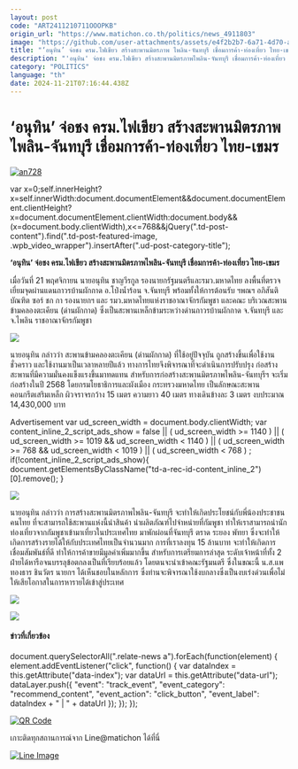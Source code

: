 ```yaml
---
layout: post
code: "ART2411210711OOOPKB"
origin_url: "https://www.matichon.co.th/politics/news_4911803"
image: "https://github.com/user-attachments/assets/e4f2b2b7-6a71-4d70-ad25-2cab92906dd7"
title: "‘อนุทิน’ จ่อชง ครม.ไฟเขียว สร้างสะพานมิตรภาพ ไพลิน-จันทบุรี เชื่อมการค้า-ท่องเที่ยว ไทย-เขมร"
description: "'อนุทิน' จ่อชง ครม.ไฟเขียว สร้างสะพานมิตรภาพไพลิน-จันทบุรี เชื่อมการค้า-ท่องเที่ยว ไทย-เขมร "
category: "POLITICS"
language: "th"
date: 2024-11-21T07:16:44.438Z
---
```


# ‘อนุทิน’ จ่อชง ครม.ไฟเขียว สร้างสะพานมิตรภาพ ไพลิน-จันทบุรี เชื่อมการค้า-ท่องเที่ยว ไทย-เขมร

[![](https://www.matichon.co.th/wp-content/uploads/2024/11/an728-1.jpg "an728")](https://www.matichon.co.th/wp-content/uploads/2024/11/an728-1.jpg)

var x=0;self.innerHeight?x=self.innerWidth:document.documentElement&&document.documentElement.clientHeight?x=document.documentElement.clientWidth:document.body&&(x=document.body.clientWidth),x<=768&&jQuery(".td-post-content").find(".td-post-featured-image, .wpb\_video\_wrapper").insertAfter(".ud-post-category-title");

**‘อนุทิน’ จ่อชง ครม.ไฟเขียว สร้างสะพานมิตรภาพไพลิน-จันทบุรี เชื่อมการค้า-ท่องเที่ยว ไทย-เขมร** 

เมื่อวันที่ 21 พฤศจิกายน นายอนุทิน ชาญวีรกูล รองนายกรัฐมนตรีและรมว.มหาดไทย ลงพื้นที่ตรวจเยี่ยมจุดผ่านแดนถาวรบ้านผักกาด อ.โป่งน้ำร้อน จ.จันทบุรี พร้อมทั้งให้การต้อนรับ ฯพณฯ อภิสันติบัณฑิต ซอร์ ชก กา รองนายกฯ และ รมว.มหาดไทยแห่งราชอาณาจักรกัมพูชา และคณะ บริเวณสะพานข้ามคลองตะเคียน (ด่านผักกาด) ซึ่งเป็นสะพานเหล็กข้ามระหว่างด่านถาวรบ้านผักกาด จ.จันทบุรี และ จ.ไพลิน ราชอาณาจักรกัมพูชา

![](https://www.matichon.co.th/wp-content/uploads/2024/11/จันท์1-1024x683.jpg)

นายอนุทิน กล่าวว่า สะพานข้ามคลองตะเคียน (ด่านผักกาด) ที่ใช้อยู่ปัจจุบัน ถูกสร้างขึ้นเพื่อใช้งานชั่วคราว และใช้งานมาเป็นเวลาหลายปีแล้ว ทางการไทยจึงพิจารณาที่จะดำเนินการปรับปรุง ก่อสร้างสะพานที่มีความมั่นคงแข็งแรงขึ้นมาทดแทน สำหรับการก่อสร้างสะพานมิตรภาพไพลิน-จันทบุรีฯ จะเริ่มก่อสร้างในปี 2568 โดยกรมโยธาธิการและผังเมือง กระทรวงมหาดไทย เป็นลักษณะสะพานคอนกรีตเสริมเหล็ก ผิวจราจรกว้าง 15 เมตร ความยาว 40 เมตร ทางเดินข้างละ 3 เมตร งบประมาณ 14,430,000 บาท

Advertisement var ud\_screen\_width = document.body.clientWidth; var content\_inline\_2\_script\_ads\_show = false || ( ud\_screen\_width >= 1140 ) || ( ud\_screen\_width >= 1019 && ud\_screen\_width < 1140 ) || ( ud\_screen\_width >= 768 && ud\_screen\_width < 1019 ) || ( ud\_screen\_width < 768 ) ; if(!content\_inline\_2\_script\_ads\_show){ document.getElementsByClassName("td-a-rec-id-content\_inline\_2")\[0\].remove(); }

![](https://www.matichon.co.th/wp-content/uploads/2024/11/จันท์3-1024x683.jpg)

นายอนุทิน กล่าวว่า การสร้างสะพานมิตรภาพไพลิน-จันทบุรี จะทำให้เกิดประโยชน์กับพี่น้องประชาชนคนไทย ที่จะสามารถใช้สะพานแห่งนี้นำสินค้า นำผลิตภัณฑ์ไปจำหน่ายที่กัมพูชา ทำให้เราสามารถนำนักท่องเที่ยวจากกัมพูชาเข้ามาเที่ยวในประเทศไทย มาพักผ่อนที่จันทบุรี ตราด ระยอง พัทยา ซึ่งจะทำให้เกิดการสร้างรายได้ให้กับประเทศไทยเป็นจำนวนมาก การที่เราลงทุน 15 ล้านบาท จะทำให้เกิดการเชื่อมสัมพันธ์ที่ดี ทำให้การค้าขายมีมูลค่าเพิ่มมากขึ้น สำหรับการเตรียมการล่าสุด ระดับเจ้าหน้าที่ทั้ง 2 ฝ่ายได้หารือจนบรรลุข้อตกลงเป็นที่เรียบร้อยแล้ว โดยตนจะนำเข้าคณะรัฐมนตรี ซึ่งในขณะนี้ น.ส.แพทองธาร ชินวัตร นายกฯ ได้เห็นชอบในหลักการ ซึ่งท่านจะพิจารณาใช้งบกลางซึ่งเป็นงบเร่งด่วนเพื่อไม่ให้เสียโอกาสในการหารายได้เข้าสู่ประเทศ

![](https://www.matichon.co.th/wp-content/uploads/2024/11/จันท์2-1024x683.jpg)

![](https://www.matichon.co.th/wp-content/uploads/2024/11/จันท์4-1024x768.jpg)

#### ข่าวที่เกี่ยวข้อง

document.querySelectorAll(".relate-news a").forEach(function(element) { element.addEventListener("click", function() { var dataIndex = this.getAttribute("data-index"); var dataUrl = this.getAttribute("data-url"); dataLayer.push({ "event": "track\_event", "event\_category": "recommend\_content", "event\_action": "click\_button", "event\_label": dataIndex + " | " + dataUrl }); }); });

[![QR Code](https://www.matichon.co.th/wp-content/uploads/2023/07/wob1371z.jpg)](https://lin.ee/ht0nDxX)

เกาะติดทุกสถานการณ์จาก Line@matichon ได้ที่นี่

[![Line Image](https://www.matichon.co.th/wp-content/uploads/2023/07/th.png)](https://lin.ee/ht0nDxX)